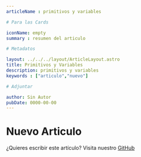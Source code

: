```yaml
---
articleName : primitivos y variables

# Para las Cards

iconName: empty
summary : resumen del articulo

# Metadatos

layout: ../../../layout/ArticleLayout.astro
title: Primitivos y Variables
description: primitivos y variables
keywords : ["articulo","nuevo"]

# Adjuntar

author: Sin Autor
pubDate: 0000-00-00
---
```


# Nuevo Articulo

¿Quieres escribir este artículo? Visita nuestro [GitHub](https://www.github.com/numonu/ilovejs)
